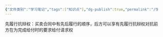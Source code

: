 ```yaml
---
{"文件类别":"学习笔记","tags":["知识点"],"dg-publish":true,"permalink":"/学习笔记studyup/知识点cheese/先履行抗辩权/","dgPassFrontmatter":true,"created":"2024-10-17T08:50:57.176+08:00","updated":"2024-10-17T08:51:01.215+08:00"}
---
```


先履行抗辩权：买卖合同中有先后履行的顺序，后方可以享有先履行抗辩权对抗前方在为完成给付时的要求给付请求权